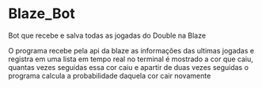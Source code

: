 # Blaze_Bot
Bot que recebe e salva todas as jogadas do Double na Blaze

O programa recebe pela api da blaze as informaçôes das ultimas jogadas e registra em uma lista em tempo real
no terminal é mostrado a cor que caiu, quantas vezes seguidas essa cor caiu e apartir de duas vezes seguidas
o programa calcula a probabilidade daquela cor cair novamente
